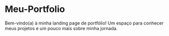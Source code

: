 # Meu-Portfolio
Bem-vindo(a) à minha landing page de portfólio! Um espaço para conhecer meus projetos e um pouco mais sobre minha jornada.
